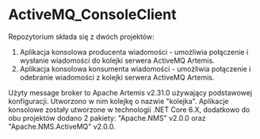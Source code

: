 # ActiveMQ_ConsoleClient

Repozytorium składa się z dwóch projektów:
  1) Aplikacja konsolowa producenta wiadomości - umożliwia połączenie i wysłanie wiadomości do kolejki serwera ActiveMQ Artemis.
  2) Aplikacja konsolowa konsumenta wiadomości - umożliwia połączenie i odebranie wiadomości z kolejki serwera ActiveMQ Artemis.

Użyty message broker to Apache Artemis v2.31.0 używający podstawowej konfiguracji. Utworzono w nim kolejkę o nazwie "kolejka".
Aplikacje konsolowe zostały utworzone w technologii .NET Core 6.X, dodatkowo do obu projektów dodano 2 pakiety: "Apache.NMS" v2.0.0 oraz "Apache.NMS.ActiveMQ" v2.0.0.
